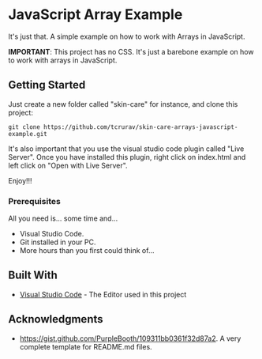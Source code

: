 # JavaScript Array Example

It's just that. A simple example on how to work with Arrays in JavaScript.

**IMPORTANT**: This project has no CSS. It's just a barebone example on how to work with arrays in JavaScript.

## Getting Started

Just create a new folder called "skin-care" for instance, and clone this project:

````
git clone https://github.com/tcrurav/skin-care-arrays-javascript-example.git
````

It's also important that you use the visual studio code plugin called "Live Server". Once you have installed this plugin, right click on index.html and left click on "Open with Live Server".

Enjoy!!!


### Prerequisites

All you need is... some time and...
* Visual Studio Code.
* Git installed in your PC.
* More hours than you first could think of...

## Built With

* [Visual Studio Code](https://code.visualstudio.com/) - The Editor used in this project

## Acknowledgments

* https://gist.github.com/PurpleBooth/109311bb0361f32d87a2. A very complete template for README.md files.
